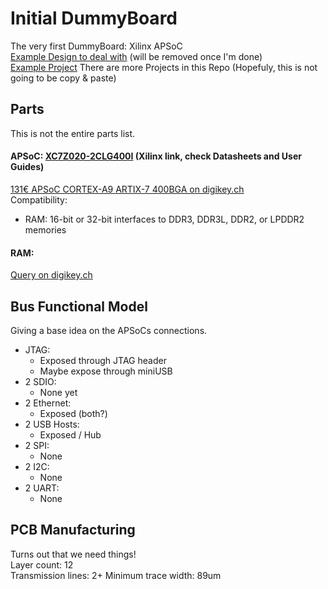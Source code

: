 # Initial DummyBoard
The very first DummyBoard: Xilinx APSoC   
[Example Design to deal with](https://reference.digilentinc.com/_media/reference/programmable-logic/pynq-z1/pynq-z1_sch.pdf) (will be removed once I'm done)  
[Example Project](https://github.com/ciaa/Hardware/tree/master/PCB/ACC/CIAA_ACC) There are more Projects in this Repo (Hopefuly, this is not going to be copy & paste)

## Parts
This is not the entire parts list.
#### APSoC: [XC7Z020-2CLG400I](https://www.xilinx.com/products/silicon-devices/soc/zynq-7000.html#documentation) (Xilinx link, check Datasheets and User Guides)  
[131€  APSoC	CORTEX-A9 ARTIX-7 400BGA  on digikey.ch](https://www.digikey.ch/product-detail/de/xilinx-inc/XC7Z020-2CLG400I/122-1848-ND/3925761)   
Compatibility:  
- RAM:	16-bit or 32-bit interfaces to DDR3, DDR3L, DDR2, or LPDDR2 memories  
    
#### RAM:  
[Query on digikey.ch](https://www.digikey.ch/products/de/integrated-circuits-ics/memory/774?k=&pkeyword=&pv142=1617&pv142=1619&pv142=1623&pv142=1699&pv142=1701&FV=238055b%2C238055c%2C2380563%2C23805c0%2C23805d2%2C23805d3%2C23805d4%2C23805d5%2C2380612%2C2380638%2C2380651%2C2380652%2C2380653%2C2380656%2C2380657%2C2380658%2C2380659%2C2380677%2C2380686%2C23806a0%2C23806a1%2C23806a3%2C23806a4%2C23806a5%2C23806a7%2C23806b9%2C1f140000%2Cffe00306%2C2540056&mnonly=0&newproducts=0&ColumnSort=1000011&page=1&quantity=1&ptm=0&fid=0&pageSize=25)

## Bus Functional Model 
Giving a base idea on the APSoCs connections. 
- JTAG:
  - Exposed through JTAG header
  - Maybe expose through miniUSB
- 2 SDIO:
  - None yet
- 2 Ethernet:
  - Exposed (both?)
- 2 USB Hosts:
  - Exposed / Hub
- 2 SPI:
  - None
- 2 I2C:
  - None
- 2 UART:
  - None

## PCB Manufacturing
Turns out that we need things!  
Layer count: 12  
Transmission lines: 2+
Minimum trace width: 89um
